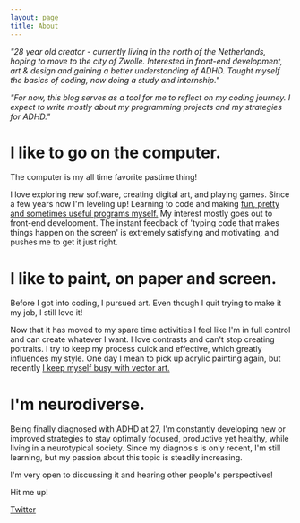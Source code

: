 ```yaml
---
layout: page
title: About
---
```

*"28 year old creator - currently living in the north of the Netherlands, hoping to move to the city of Zwolle. Interested in front-end development, art & design and gaining a better understanding of ADHD. Taught myself the basics of coding, now doing a study and internship."*

*"For now, this blog serves as a tool for me to reflect on my coding journey. I expect to write mostly about my programming projects and my strategies for ADHD."*  

# I like to go on the computer.
The computer is my all time favorite pastime thing! 

I love exploring new software, creating digital art, and playing games. Since a few years now I'm leveling up! Learning to code and making [fun, pretty and sometimes useful programs myself.](https://github.com/Kompjoeter) My interest mostly goes out to front-end development. The instant feedback of 'typing code that makes things happen on the screen' is extremely satisfying and motivating, and pushes me to get it just right.

# I like to paint, on paper and screen.

Before I got into coding, I pursued art. Even though I quit trying to make it my job, I still love it! 

Now that it has moved to my spare time activities I feel like I'm in full control and can create whatever I want. I love contrasts and can't stop creating portraits. I try to keep my process quick and effective, which greatly influences my style. One day I mean to pick up acrylic painting again, but recently [I keep myself busy with vector art.](https://www.artstation.com/paniekjonk)

# I'm neurodiverse.

Being finally diagnosed with ADHD at 27, I'm constantly developing new or improved strategies to stay optimally focused, productive yet healthy, while living in a neurotypical society. Since my diagnosis is only recent, I'm still learning, but my passion about this topic is steadily increasing. 

I'm very open to discussing it and hearing other people's perspectives!

Hit me up!

<a href='https://twitter.com/KompjoeterJonk'>Twitter</a>